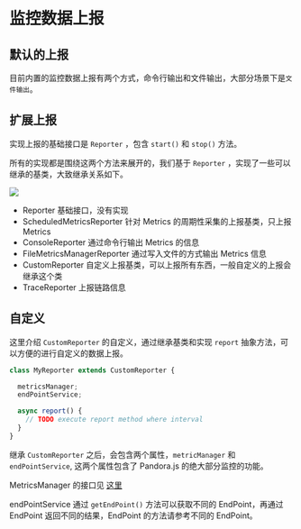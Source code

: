 # 监控数据上报

## 默认的上报

目前内置的监控数据上报有两个方式，命令行输出和文件输出，大部分场景下是`文件输出`。

## 扩展上报

实现上报的基础接口是 `Reporter` ，包含 `start()` 和 `stop()` 方法。

所有的实现都是围绕这两个方法来展开的，我们基于 `Reporter` ，实现了一些可以继承的基类，大致继承关系如下。

![](https://img.alicdn.com/tfs/TB1sRFxigvD8KJjy0FlXXagBFXa-478-235.png)



- Reporter 基础接口，没有实现
- ScheduledMetricsReporter 针对 Metrics 的周期性采集的上报基类，只上报 Metrics
- ConsoleReporter 通过命令行输出 Metrics 的信息
- FileMetricsManagerReporter 通过写入文件的方式输出 Metrics 信息
- CustomReporter 自定义上报基类，可以上报所有东西，一般自定义的上报会继承这个类
- TraceReporter 上报链路信息




## 自定义



这里介绍 `CustomReporter` 的自定义，通过继承基类和实现 `report` 抽象方法，可以方便的进行自定义的数据上报。

```javascript
class MyReporter extends CustomReporter {

  metricsManager;
  endPointService;

  async report() {
  	// TODO execute report method where interval
  }
}
```



继承 `CustomReporter` 之后，会包含两个属性，`metricManager` 和 `endPointService`, 这两个属性包含了 Pandora.js 的绝大部分监控的功能。

MetricsManager 的接口见 [这里](http://www.midwayjs.org/pandora/api-reference/metrics/interfaces/metricsmanager.html)

endPointService 通过 `getEndPoint()` 方法可以获取不同的 EndPoint，再通过 EndPoint 返回不同的结果，EndPoint 的方法请参考不同的 EndPoint。
